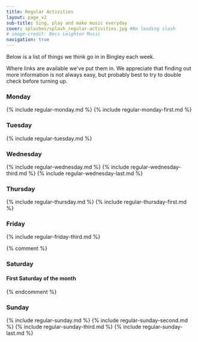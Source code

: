 ```yaml
---
title: Regular Activities
layout: page_v2
sub-title: Sing, play and make music everyday 
cover: splashes/splash_regular-activities.jpg #No leading slash
# image-credit: Becs Leighton Music
navigation: true
---
```

Below is a list of things we think go in in Bingley each week.

Where links are available we've put them in. We appreciate that finding out more information is not always easy, but probably best to try to double check before turning up.

### Monday 
<div class="row row-cols-1 row-cols-lg-3 row-cols-md-2 row-cols-sm-2 d-flex align-items-stretch">
 {% include regular-monday.md %}
{% include regular-monday-first.md %}
</div>

### Tuesday
<div class="row row-cols-1 row-cols-lg-3 row-cols-md-2 row-cols-sm-2 d-flex align-items-stretch">
{% include regular-tuesday.md %}
</div>

### Wednesday
<div class="row row-cols-1 row-cols-lg-3 row-cols-md-2 row-cols-sm-2 d-flex align-items-stretch">
{% include regular-wednesday.md %}
{% include regular-wednesday-third.md %}
{% include regular-wednesday-last.md %}
</div>

### Thursday 
<div class="row row-cols-1 row-cols-lg-3 row-cols-md-2 row-cols-sm-2 d-flex align-items-stretch">
{% include regular-thursday.md %}
{% include regular-thursday-first.md %}
</div>

### Friday
<div class="row row-cols-1 row-cols-lg-3 row-cols-md-2 row-cols-sm-2 d-flex align-items-stretch">
{% include regular-friday-third.md %}
</div>

{% comment %}
### Saturday

#### First Saturday of the month
{% endcomment %}

### Sunday
<div class="row row-cols-1 row-cols-lg-3 row-cols-md-2 row-cols-sm-2 d-flex align-items-stretch">
{% include regular-sunday.md %}
{% include regular-sunday-second.md %}
{% include regular-sunday-third.md %}
{% include regular-sunday-last.md %}
</div>